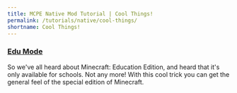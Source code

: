 ```yaml
---
title: MCPE Native Mod Tutorial | Cool Things!
permalink: /tutorials/native/cool-things/
shortname: Cool Things!
---
```


### [Edu Mode](enable-edu-mode/)  
So we've all heard about Minecraft: Education Edition, and heard that it's only available for schools. Not any more!
With this cool trick you can get the general feel of the special edition of Minecraft.
  
